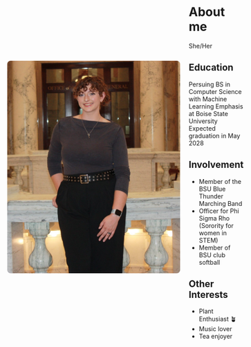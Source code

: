 <style>
  .about-container {
    display: flex;
    align-items: center;   /* vertically center image + text */
    gap: 20px;             /* space between image and text */
  }

  .about-container img {
    width: 400px;          /* control image size */
    border-radius: 8px;    /* rounded corners */
    flex-shrink: 0;        /* prevents image from squishing */
  }
</style>

<div class="about-container">
  <img src="https://github.com/Reaganovechka/reaganovechka.github.io/blob/main/Photo%20at%20Capitol.JPEG?raw=true" alt="About me photo">
  <div>
    <h1> About me </h1>
      <p> She/Her </p>
    
  <h2> Education </h2>
    <p>Persuing BS in Computer Science with Machine Learning Emphasis at Boise State University <br/>
    Expected graduation in May 2028</p>

  <h2> Involvement </h2>
    <ul> 
      <li> Member of the BSU Blue Thunder Marching Band </li>
      <li> Officer for Phi Sigma Rho (Sorority for women in STEM) </li>
      <li> Member of BSU club softball </li>
    </ul>
  <h2> Other Interests </h2>
    <ul>
      <li> Plant Enthusiast 🪴 </li>
      <li> Music lover </li>
      <li> Tea enjoyer </li>
    </ul>
  </div>
</div>




